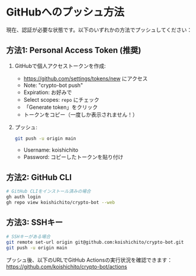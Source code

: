 # GitHubへのプッシュ方法

現在、認証が必要な状態です。以下のいずれかの方法でプッシュしてください：

## 方法1: Personal Access Token (推奨)

1. GitHubで個人アクセストークンを作成:
   - https://github.com/settings/tokens/new にアクセス
   - Note: "crypto-bot push"
   - Expiration: お好みで
   - Select scopes: `repo` にチェック
   - 「Generate token」をクリック
   - トークンをコピー（一度しか表示されません！）

2. プッシュ:
   ```bash
   git push -u origin main
   ```
   - Username: koishichito
   - Password: コピーしたトークンを貼り付け

## 方法2: GitHub CLI

```bash
# GitHub CLIをインストール済みの場合
gh auth login
gh repo view koishichito/crypto-bot --web
```

## 方法3: SSHキー

```bash
# SSHキーがある場合
git remote set-url origin git@github.com:koishichito/crypto-bot.git
git push -u origin main
```

プッシュ後、以下のURLでGitHub Actionsの実行状況を確認できます：
https://github.com/koishichito/crypto-bot/actions